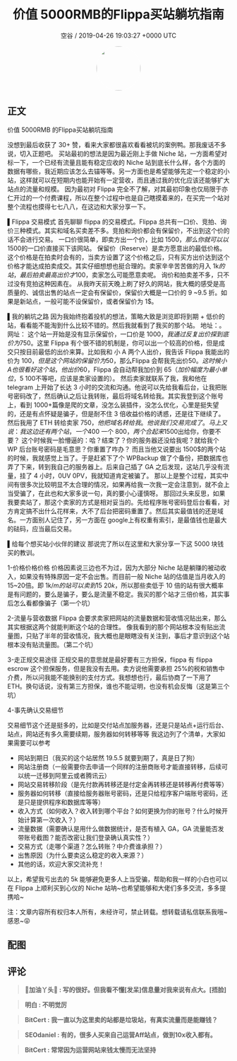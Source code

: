 <h1 align="center">价值 5000RMB的Flippa买站躺坑指南</h1>
<p align="center">
    <a>空谷 / 2019-04-26 19:03:27 &#43;0000 UTC</a>
</p>

<div align="center">
    <img src="https://images.zsxq.com/FnQXS48-I6sIUiqs3cC-OvLAGO74?e=1590940799&amp;token=kIxbL07-8jAj8w1n4s9zv64FuZZNEATmlU_Vm6zD:Fau8u9NnizGQRI1EqvDa2YhYo_w=" width="100" height="100" style="border:1px solid;border-radius:50%; color:#ffffff"/>
</div>

## 正文

<div>
  价值 5000RMB 的Flippa买站躺坑指南

没想到最后收获了 30&#43; 赞，看来大家都很喜欢看看被坑的案例鸭。那我废话不多说，切入正题吧。
买站最初的想法是因为最近刚上手做 Niche 站，一方面希望对标一下，一个已经有流量且能有稳定应收的 Niche 站到底长什么样，各个方面的数据有哪些，我近期应该怎么去锚等等。另一方面也是希望能够先定一个稳定的小站，这样就可以在短期内也能开始有一定营收，而且通过我的优化应该还能够扩大站点的流量和规模。
因为最初对 Flippa 完全不了解，对其最初印象也仅局限于亦仁开过的一个付费课程，所以在整个过程中也是自己瞎摸着来的，在买完一个站对整个流程也摸得七七八八，在这边和大家分享一下。

▌Flippa 交易模式
首先聊聊 flippa 的交易模式。Flippa 总共有一口价、竞拍、询价三种模式。其实和域名买卖差不多。竞拍和询价都会有保留价，不出到这个价的话不会进行交易。
一口价很简单，即卖方出一个价，比如 1500$，那么你就可以以 1500$的一口价直接买下该网站。
保留价（Reserve）是卖方愿意出的最低价格。这个价格是在拍卖时会有的，当卖方设置了这个价格之后，只有买方出价达到这个价格才能达成拍卖成交。其实仔细想想也挺合理的。卖家辛辛苦苦做的月入 1k$的站，最后拍卖最高出价才 100$，卖家怎么可能愿意卖呢。
询价和拍卖差不多，只不过没有竞拍这种因素在。
从我昨天前天晚上刷了好久的网站，我大概的感受是高质量的、诚信出售的站点一定会有保留价，保留价大概是一口价的 9 ~9.5 折。如果是新站点，一般可能不设保留价，或者保留价为 1$。

▌我的躺坑之路
因为我始终抱着投机的想法，策略大致是浏览即将到期 &#43; 低价的站，看看能不能淘到什么比较不错的。然后我就看到了我买的那个站。
地址：。
网址：
这个站一开始是没有显示保留价，一口价是 1000$，我通过反复出价探到底价为 750$。这里 Flippa 有个很不错的机制是，你可以出一个较高的价格，但是成交只按目前最低的出价来算。比如我和 小 A 两个人出价，我告诉 Flippa 我能出的价为 100$，但是这个网站的保留价为 50$，那么Flippa 会帮我先出价50$。这时候小 A也很看好这个站，他出价 60$，Flippa 会自动帮我加价到 65$（加价幅度为最小单位，5~100$不等吧，应该是卖家设置的）。
然后卖家就联系了我，我和他在 telegram 上开始了长达 3 小时的交流和沟通。他说可以先给我看后台，让我把账号密码改了，然后确认之后让我转账，最后将域名转给我。其实我登到这个账号上，看到 1000&#43;篇像是爬的文章，没怎么装插件，没怎么优化，心里是挺失望的，还是有点怀疑是骗子，但是耐不住 3 倍收益价格的诱惑，还是往下继续了。然后我用了 ETH 转给卖家 750$，他把域名转给我。他说我们交易完成了。马上又说：我这边还有两个站，一个 400$ 一个 800$，两个合起来 1500$出给你，你要不要？
这个时候我一脸懵逼的：哈？结束了？你的服务器还没给我呢？就给我个 WP 后台账号密码是毛意思？你重置了咋办？
而且当他又说要出 1500$的两个站的时候，我就感觉上当了。于是赶紧下了个 WPBackup 做了个备份，把数据库也弄了下来，转到我自己的服务器上。后来自己插了 GA 之后发现，这站几乎没有流量，挂了 4 小时，0UV 0PV，我就知道肯定被骗了。
那以上是整个过程，其实中间有很多次比较明显不太合理的情况，如果再给我一次我一定会注意到，就不会上当受骗了，在此也和大家多说一句，真的要小心谨慎呀。
那回过头来反思，如果我要卖站了，那这个卖家的方式是相对妥当的。先给程序账号密码登后台看看，对方肯定搞不出什么花样来，大不了后台把密码重置了。然后其实最值钱的还是域名。一方面别人记住了，另一方面在 google上有权重有索引，是最值钱也是最大的砝码，应当最后交易。

▌给每个想买站小伙伴的建议
那说完了所以在这里和大家分享一下这 5000 块钱买的教训。

1-价格价格价格
价格因素说三边也不为过，因为大部分 Niche 站是躺赚的被动收入，如果没有特殊原因一定不会出售。而目前一般 Niche 站的估值是当月收入的 15~20倍。即 1k$/m 的站可以卖到 15~20k$，所以那些卖低于 10  倍的站有很大概率是有问题的，要么是骗子，要么是流量不稳定。我买的那个站才三倍价格，其实事后怎么看都像骗子（第一个坑）

2-流量与营收数据
Flippa 会要求卖家把网站的流量数据和营收情况贴出来，那么其实根据这两个就能判断这个站的合理性。
像我看到的那个网站根本没有贴出流量图，只贴了半年的营收情况，我大概也是眼瞎没有关注到，事后才意识到这个站根本没有贴流量图。（第二个坑）

3-走正规交易途径
正规交易的意思就是最好要有三方担保，flippa 有 flippa escrow 这个担保服务，但是我没有去用。卖方说他需要承担 25%的税和销售中介费，所以问我能不能换别的支付方式。我想想也行，最后协商了一下用了 ETH。换句话说，没有第三方担保，谁也不能证明，也没有机会反悔（这是第三个坑）

4-事先确认交易细节

交易细节这个还是挺多的，比如是交付站点加服务器，还是只是站点&#43;运行后台、站点，网站还有多久需要续期，服务器如何转移等等
我这边列了个清单，大家如果需要可以参考
- 网站到期日（我买的这个站居然 19.5.5 就要到期了，真是日了狗）
- 网站注册商（一般需要你去申请一个同样的注册商账号才能直接转移，后续可以统一迁移到阿里云或者腾讯云）
- 网站交易转移阶段（是先付款再转移还是付定金再转移还是转移再付费等等）
- 服务器如何转移（直接给服务器账号密码，还是只给程序客户端账号密码，还是只是提供程序和数据库等等）
- 收入方式（如何收入？收入转到哪个平台？如何更换为你的账号？什么时候开始计算第一次收入？）
- 流量数据（需要确认是用什么做数据统计，是否有植入 GA，GA 流量能否发带账号截图？能否改密让我们登录确认真实性？）
- 交易方式（走哪个渠道？怎么转账？中介费谁承担？）
- 出售原因（为什么要卖这么稳定的收入来源？）
- 其他的话，欢迎大家交流补充！

以上，希望我亏出去的 5k 能够避免更多人上当受骗，帮助和我一样的小白也可以在 Flippa 上顺利买到心仪的 Niche 站呐~也希望能够和大佬们多多交流，多多提携哈~

注：文章内容所有权归本人所有，未经许可，禁止转载。想转载请私信联系我哦~感恩~😝
</div>

## 配图
<div class="image" align="center">

</div>

## 评论

<div align="left">
<div>

<blockquote >
<span> <strong>📖加油丫头💝 : 写的很好。但我看不懂[发呆]信息量对我来说有点大。[捂脸] </strong></span>
</blockquote>

<blockquote >
<span> <strong>明白 : 不明觉厉 </strong></span>
</blockquote>

<blockquote >
<span> <strong>BitCert : 我一直以为这里卖的站都是垃圾站，有真实流量而是能赚钱？ </strong></span>
</blockquote>

<blockquote >
<span> <strong>SEOdaniel : 有的，很多人买来自己运营Aff站点，做到10x收入都有。 </strong></span>
</blockquote>

<blockquote >
<span> <strong>BitCert : 常常因为运营网站来钱太慢而无法坚持 </strong></span>
</blockquote>

</div>
</div>